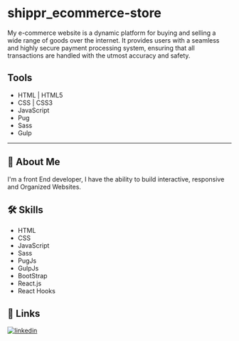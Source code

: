 # shippr_ecommerce-store
My e-commerce website is a dynamic platform for buying and selling a wide range of goods over the internet. It provides users with a seamless and highly secure payment processing system, ensuring that all transactions are handled with the utmost accuracy and safety.

## Tools

- HTML | HTML5
- CSS | CSS3
- JavaScript
- Pug
- Sass
- Gulp

---

## 🚀 About Me
I'm a front End developer, I have the ability to build interactive, responsive and Organized Websites.


## 🛠 Skills
- HTML
- CSS
- JavaScript
- Sass
- PugJs
- GulpJs
- BootStrap
- React.js
- React Hooks


## 🔗 Links
[![linkedin](https://img.shields.io/badge/linkedin-0A66C2?style=for-the-badge&logo=linkedin&logoColor=white)](https://www.linkedin.com/in/abdulrahman-mohammed22/)

